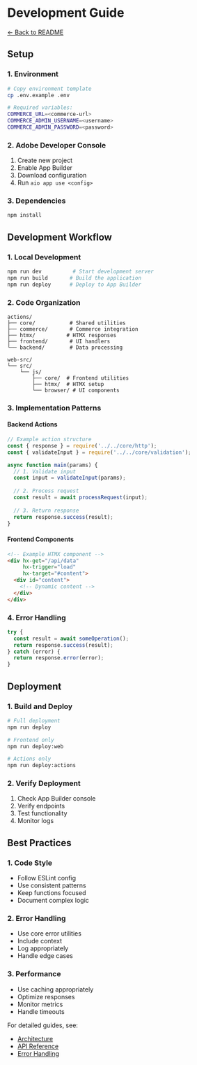 # Development Guide

[← Back to README](../README.md)

## Setup

### 1. Environment
```bash
# Copy environment template
cp .env.example .env

# Required variables:
COMMERCE_URL=<commerce-url>
COMMERCE_ADMIN_USERNAME=<username>
COMMERCE_ADMIN_PASSWORD=<password>
```

### 2. Adobe Developer Console
1. Create new project
2. Enable App Builder
3. Download configuration
4. Run `aio app use <config>`

### 3. Dependencies
```bash
npm install
```

## Development Workflow

### 1. Local Development
```bash
npm run dev          # Start development server
npm run build       # Build the application
npm run deploy      # Deploy to App Builder
```

### 2. Code Organization

```
actions/
├── core/           # Shared utilities
├── commerce/       # Commerce integration
├── htmx/          # HTMX responses
├── frontend/       # UI handlers
└── backend/        # Data processing

web-src/
└── src/
    └── js/
        ├── core/  # Frontend utilities
        ├── htmx/  # HTMX setup
        └── browser/ # UI components
```

### 3. Implementation Patterns

#### Backend Actions
```javascript
// Example action structure
const { response } = require('../../core/http');
const { validateInput } = require('../../core/validation');

async function main(params) {
  // 1. Validate input
  const input = validateInput(params);
  
  // 2. Process request
  const result = await processRequest(input);
  
  // 3. Return response
  return response.success(result);
}
```

#### Frontend Components
```html
<!-- Example HTMX component -->
<div hx-get="/api/data"
     hx-trigger="load"
     hx-target="#content">
  <div id="content">
    <!-- Dynamic content -->
  </div>
</div>
```

### 4. Error Handling

```javascript
try {
  const result = await someOperation();
  return response.success(result);
} catch (error) {
  return response.error(error);
}
```

## Deployment

### 1. Build and Deploy
```bash
# Full deployment
npm run deploy

# Frontend only
npm run deploy:web

# Actions only
npm run deploy:actions
```

### 2. Verify Deployment
1. Check App Builder console
2. Verify endpoints
3. Test functionality
4. Monitor logs

## Best Practices

### 1. Code Style
- Follow ESLint config
- Use consistent patterns
- Keep functions focused
- Document complex logic

### 2. Error Handling
- Use core error utilities
- Include context
- Log appropriately
- Handle edge cases

### 3. Performance
- Use caching appropriately
- Optimize responses
- Monitor metrics
- Handle timeouts

For detailed guides, see:
- [Architecture](architecture.md)
- [API Reference](api-reference.md)
- [Error Handling](error-handling.md) 